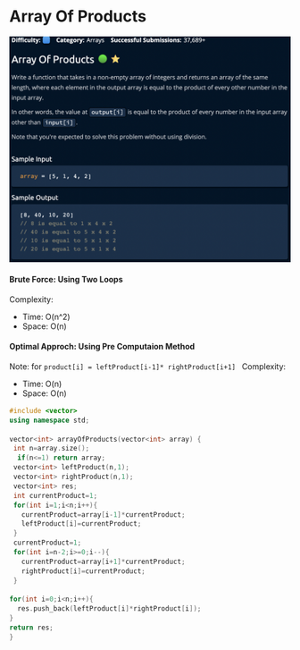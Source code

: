 # Array Of Products
[![](https://raw.githubusercontent.com/rakeshkumar1019/AlgoExpert/main/images/ArrayOfProducts.png?token=GHSAT0AAAAAABVRPMTCUUNYKTE2N7KI3354YW4CQZA)](https://raw.githubusercontent.com/rakeshkumar1019/AlgoExpert/main/images/ArrayOfProducts.png?token=GHSAT0AAAAAABVRPMTCUUNYKTE2N7KI3354YW4CQZA)

#### Brute Force: Using Two Loops
Complexity:
- Time: O(n^2)
- Space: O(n)

#### Optimal Approch: Using Pre Computaion Method 
Note: for `product[i] = leftProduct[i-1]* rightProduct[i+1] `
Complexity:
- Time: O(n)
- Space: O(n)

```cpp
#include <vector>
using namespace std;

vector<int> arrayOfProducts(vector<int> array) {
 int n=array.size();
  if(n<=1) return array;
 vector<int> leftProduct(n,1);
 vector<int> rightProduct(n,1);
 vector<int> res;
 int currentProduct=1;
 for(int i=1;i<n;i++){
   currentProduct=array[i-1]*currentProduct;
   leftProduct[i]=currentProduct;
 }
 currentProduct=1;
 for(int i=n-2;i>=0;i--){
   currentProduct=array[i+1]*currentProduct;
   rightProduct[i]=currentProduct;
 }

for(int i=0;i<n;i++){
  res.push_back(leftProduct[i]*rightProduct[i]);
}
return res;
}

```
